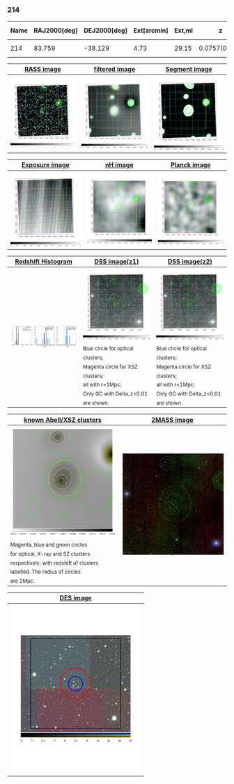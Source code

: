 <div STYLE="page-break-after: always;"></div>

### 214

|Name|RAJ2000[deg]|DEJ2000[deg] |Ext[arcmin]| Ext,ml | z | z_src| C|GC(XSZ,Delta_z<0.01)| GC(OPT,Delta_z<0.01)|GC| R_sig[arcmin] | R500[arcmin] | R500[Mpc]| CRsig[c/s] | CR500[c/s] |L500[1E44 erg/s]|F500[1E-12 erg/s/cm^2]| M500[1E14 Msun]|Tx[keV]|Cnt_sig|Beta|Rc[arcmin]|Comment|Alias|
|---|---|---|---|---|---|------|---|--------|---------|----------|---|---|---|---|---|---|---|---|---|---|---|---|---|---|
|214| 83.759| -38.129| 4.73| 29.15| 0.0757(0.005)| z1, z_opt| S| -| A| A, N| 22.231| 7.072| 0.609| 0.061(0.047)| 0.055(0.043)| 0.135(0.081)| 0.959(0.577)| 0.69(0.21)| 1.75(0.34)| 106.4| 0.849(-0.164+0.108)| 4.002(-1.221+0.914)| -| t248|

|[RASS image](../image/214/214_img.pdf)|[filtered image](../image/214/214_fil.pdf)|[Segment image](../image/214/214_seg.pdf)|
|-------------------|--------------------|-------------------|
| <img src="../image/214/214_img.png" width="300">  | <img src="../image/214/214_fil.png" width="300">   | <img src="../image/214/214_seg.png" width="300">  |

|[Exposure image](../image/214/214_mex.pdf)| [nH image](../image/214/214_nh.pdf)| [Planck image](../image/214/214_p.pdf)|
|-------------------|--------------------|-------------------|
|<img src="../image/214/214_mex.png" width="300">   | <img src="../image/214/214_nh.png" width="300">    | <img src="../image/214/214_p.png" width="300"> |

|[Redshift Histogram](../image/214/214_zg.pdf) | [DSS image(z1)](../image/214/214_dss_z1.pdf)      |  [DSS image(z2)](../image/214/214_dss_z2.pdf)    |
|-------------------|--------------------|-------------------|
|<img src="../image/214/214_zg.png" width="300"> |<img src="../image/214/214_dss_z1.png" width="300"> <sub><br>Blue circle for optical clusters; <br>Magenta circle for XSZ clusters; <br>all with r=1Mpc; <br>Only GC with Delta_z<0.01 are shown. </sub>| <img src="../image/214/214_dss_z2.png" width="300"><sub><br>Blue circle for optical clusters; <br>Magenta circle for XSZ clusters; <br>all with r=1Mpc; <br>Only GC with Delta_z<0.01 are shown. </sub> |

|[known Abell/XSZ clusters](../image/214/214_gc.pdf) | [2MASS image](../image/214/214_2mass.pdf)      |
|-------------------|-------------------|
|<img src=../image/214/214_gc.png width="300"> <br><sub>Magenta, blue and green circles <br>for optical, X-ray and SZ clusters <br>respectively, with redshift of clusters <br>labelled. The radius of circles <br>are 1Mpc.</sub>|<img src="../image/214/214_2mass.png" width="300">  |

|[DES image](../image/214/214_des.pdf)   |
|-------------------|
| <img src="../image/214/214_des.pdf" width="300">  |
